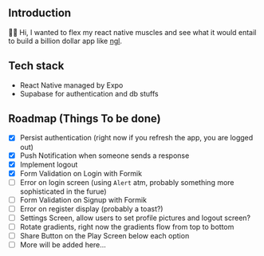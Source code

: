 ## Introduction

👋🏼 Hi, I wanted to flex my react native muscles and see what it would entail to build a billion dollar app like [ngl](https://ngl.link).

## Tech stack

- React Native managed by Expo
- Supabase for authentication and db stuffs

## Roadmap (Things To be done)

- [x] Persist authentication (right now if you refresh the app, you are logged out)
- [x] Push Notification when someone sends a response
- [x] Implement logout
- [x] Form Validation on Login with Formik
- [ ] Error on login screen (using `Alert` atm, probably something more sophisticated in the furue)
- [ ] Form Validation on Signup with Formik
- [ ] Error on register display (probably a toast?)
- [ ] Settings Screen, allow users to set profile pictures and logout screen?
- [ ] Rotate gradients, right now the gradients flow from top to bottom
- [ ] Share Button on the Play Screen below each option
- [ ] More will be added here...
